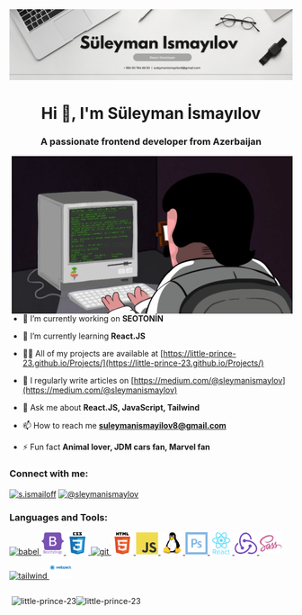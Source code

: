 <img src="https://raw.githubusercontent.com/Little-Prince-23/Little-Prince-23/main/fafa.png" alt="banner image">

<h1 align="center">Hi 👋, I'm Süleyman İsmayılov</h1>
<h3 align="center">A passionate frontend developer from Azerbaijan</h3>

<img src="https://raw.githubusercontent.com/Little-Prince-23/Little-Prince-23/main/www.gif" alt="little-prince-23" width="500px" align="right" /> 

- 🔭 I’m currently working on **SEOTONİN**

- 🌱 I’m currently learning **React.JS**

- 👨‍💻 All of my projects are available at [https://little-prince-23.github.io/Projects/](https://little-prince-23.github.io/Projects/)

- 📝 I regularly write articles on [https://medium.com/@sleymanismaylov](https://medium.com/@sleymanismaylov)

- 💬 Ask me about **React.JS, JavaScript, Tailwind**

- 📫 How to reach me **suleymanismayilov8@gmail.com**

- ⚡ Fun fact **Animal lover, JDM cars fan, Marvel fan**

<h3 align="left">Connect with me:</h3>
<p align="left">
<a href="https://instagram.com/s.ismailoff" target="blank"><img align="center" src="https://raw.githubusercontent.com/rahuldkjain/github-profile-readme-generator/master/src/images/icons/Social/instagram.svg" alt="s.ismailoff" height="30" width="40" /></a>
<a href="https://medium.com/@sleymanismaylov" target="blank"><img align="center" src="https://raw.githubusercontent.com/rahuldkjain/github-profile-readme-generator/master/src/images/icons/Social/medium.svg" alt="@sleymanismaylov" height="30" width="40" /></a>
</p>

<h3 align="left">Languages and Tools:</h3>
<p align="left"> <a href="https://babeljs.io/" target="_blank" rel="noreferrer"> <img src="https://www.vectorlogo.zone/logos/babeljs/babeljs-icon.svg" alt="babel" width="40" height="40"/> </a> <a href="https://getbootstrap.com" target="_blank" rel="noreferrer"> <img src="https://raw.githubusercontent.com/devicons/devicon/master/icons/bootstrap/bootstrap-plain-wordmark.svg" alt="bootstrap" width="40" height="40"/> </a> <a href="https://www.w3schools.com/css/" target="_blank" rel="noreferrer"> <img src="https://raw.githubusercontent.com/devicons/devicon/master/icons/css3/css3-original-wordmark.svg" alt="css3" width="40" height="40"/> </a> <a href="https://git-scm.com/" target="_blank" rel="noreferrer"> <img src="https://www.vectorlogo.zone/logos/git-scm/git-scm-icon.svg" alt="git" width="40" height="40"/> </a> <a href="https://www.w3.org/html/" target="_blank" rel="noreferrer"> <img src="https://raw.githubusercontent.com/devicons/devicon/master/icons/html5/html5-original-wordmark.svg" alt="html5" width="40" height="40"/> </a> <a href="https://developer.mozilla.org/en-US/docs/Web/JavaScript" target="_blank" rel="noreferrer"> <img src="https://raw.githubusercontent.com/devicons/devicon/master/icons/javascript/javascript-original.svg" alt="javascript" width="40" height="40"/> </a> <a href="https://www.linux.org/" target="_blank" rel="noreferrer"> <img src="https://raw.githubusercontent.com/devicons/devicon/master/icons/linux/linux-original.svg" alt="linux" width="40" height="40"/> </a> <a href="https://www.photoshop.com/en" target="_blank" rel="noreferrer"> <img src="https://raw.githubusercontent.com/devicons/devicon/master/icons/photoshop/photoshop-line.svg" alt="photoshop" width="40" height="40"/> </a> <a href="https://reactjs.org/" target="_blank" rel="noreferrer"> <img src="https://raw.githubusercontent.com/devicons/devicon/master/icons/react/react-original-wordmark.svg" alt="react" width="40" height="40"/> </a> <a href="https://redux.js.org" target="_blank" rel="noreferrer"> <img src="https://raw.githubusercontent.com/devicons/devicon/master/icons/redux/redux-original.svg" alt="redux" width="40" height="40"/> </a> <a href="https://sass-lang.com" target="_blank" rel="noreferrer"> <img src="https://raw.githubusercontent.com/devicons/devicon/master/icons/sass/sass-original.svg" alt="sass" width="40" height="40"/> </a> <a href="https://tailwindcss.com/" target="_blank" rel="noreferrer"> <img src="https://www.vectorlogo.zone/logos/tailwindcss/tailwindcss-icon.svg" alt="tailwind" width="40" height="40"/> </a> <a href="https://webpack.js.org" target="_blank" rel="noreferrer"> <img src="https://raw.githubusercontent.com/devicons/devicon/d00d0969292a6569d45b06d3f350f463a0107b0d/icons/webpack/webpack-original-wordmark.svg" alt="webpack" width="40" height="40"/> </a> </p>

<div style="display:flex;flex-direction:row" >
<p>&nbsp;<img src="https://github-readme-stats.vercel.app/api?username=little-prince-23&show_icons=true&locale=en" alt="little-prince-23" /></p>

<p><img src="https://github-readme-streak-stats.herokuapp.com/?user=little-prince-23&" alt="little-prince-23" /></p>
</div>


